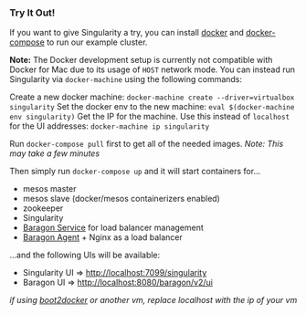 ### Try It Out!

If you want to give Singularity a try, you can install [docker](https://docs.docker.com/installation/) and [docker-compose](https://docs.docker.com/compose/#installation-and-set-up) to run our example cluster.

**Note:** The Docker development setup is currently not compatible with Docker for Mac due to its usage of `HOST` network mode. You can instead run Singularity via `docker-machine` using the following commands:

Create a new docker machine: `docker-machine create --driver=virtualbox singularity`
Set the docker env to the new machine: `eval $(docker-machine env singularity)`
Get the IP for the machine. Use this instead of `localhost` for the UI addresses: `docker-machine ip singularity`

Run `docker-compose pull` first to get all of the needed images. *Note: This may take a few minutes*

Then simply run `docker-compose up` and it will start containers for...
- mesos master
- mesos slave (docker/mesos containerizers enabled)
- zookeeper
- Singularity
- [Baragon Service](https://github.com/HubSpot/Baragon) for load balancer management
- [Baragon Agent](https://github.com/HubSpot/Baragon) + Nginx as a load balancer

...and the following UIs will be available:
- Singularity UI => [http://localhost:7099/singularity](http://localhost:7099/singularity)
- Baragon UI => [http://localhost:8080/baragon/v2/ui](http://localhost:8080/baragon/v2/ui)

*if using [boot2docker](http://boot2docker.io/) or another vm, replace localhost with the ip of your vm*
